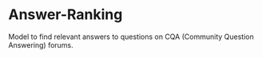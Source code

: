 # Answer-Ranking
Model to find relevant answers to questions on CQA (Community Question Answering) forums.
